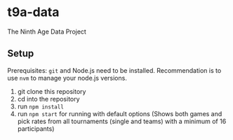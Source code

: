 # t9a-data
The Ninth Age Data Project

## Setup

Prerequisites: `git` and Node.js need to be installed. Recommendation is to use `nvm` to manage your node.js versions.

1. git clone this repository
2. cd into the repository
3. run `npm install`
4. run `npm start` for running with default options (Shows both games and pick rates from all tournaments (single and teams) with a minimum of 16 participants)
